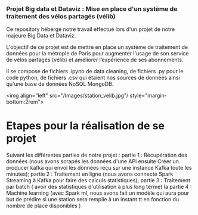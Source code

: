 ### Projet Big data et Dataviz : Mise en place d'un système de traitement des vélos partagés (vélib) 

Ce repository héberge notre travail effectué lors d'un projet de notre majeure Big Data et Dataviz.

L'objectif de ce projet est de mettre en place un système de traitement de données pour la métrople de Paris pour augmenter l'usage de son service de vélos partagés (vélib) et améliorer l’expérience de ses abonnements.

Il se compose de fichiers .ipynb de data cleaning, de fichiers .py pour le code python, de fichiers .csv  qui étaient nos sources de données ainsi qu'une base de données NoSQL MongoDB.

<img align="left" src="/Images/station_velib.jpg"/ style="margin-bottom:2rem">
<br />

# Etapes pour la réalisation de se projet
<!-- BLOG-POST-LIST:START -->
Suivant les différentes parties de notre projet :
partie 1 : Récupération des données (nous avons scrapés les données d'une APi ensuite Créer un producer kafka qui envoi les données reçu sur une instance Kafka toute les minutes); 
partie 2 : Traitement en ligne (nous avons connecté Spark Streaming à Kafka pour faire des calculs statistiques); 
partie 3 : Traitement par batch ( avoir des statistiques d'utilisation à plus long terme)
la partie 4 : Machine learning (avec Spark ml, nous avons fait un modèle qui aura pour but de prédire si une station sera remplie à un instant tt en fonction du nombre de place disponibles )

<!-- BLOG-POST-LIST:END -->



